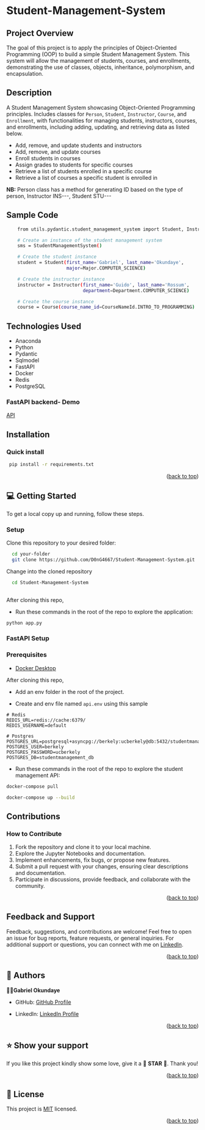 # Student-Management-System

<a name="readme-top"></a>

## Project Overview

The goal of this project is to apply the principles of Object-Oriented Programming (OOP) to build a simple Student Management System. This system will allow the management of students, courses, and enrollments, demonstrating the use of classes, objects, inheritance, polymorphism, and encapsulation.

## Description  

A Student Management System showcasing Object-Oriented Programming principles. Includes classes for `Person`, `Student`, `Instructor`, `Course`, and `Enrollment`, with functionalities for managing students, instructors, courses, and enrollments, including adding, updating, and retrieving data as listed below.

- Add, remove, and update students and instructors
- Add, remove, and update courses
- Enroll students in courses
- Assign grades to students for specific courses
- Retrieve a list of students enrolled in a specific course
- Retrieve a list of courses a specific student is enrolled in

**NB:** Person class has a method for generating ID based on the type of person, Instructor INS---, Student STU---

## Sample Code

```sh
    from utils.pydantic.student_management_system import Student, Instructor, Course, StudentManagementSystem

    # Create an instance of the student management system
    sms = StudentManagementSystem()

    # Create the student instance
    student = Student(first_name='Gabriel', last_name='Okundaye',
                      major=Major.COMPUTER_SCIENCE)

    # Create the instructor instance
    instructor = Instructor(first_name='Guido', last_name='Rossum',
                            department=Department.COMPUTER_SCIENCE)

    # Create the course instance
    course = Course(course_name_id=CourseNameId.INTRO_TO_PROGRAMMING)
```

## Technologies Used

- Anaconda
- Python
- Pydantic
- Sqlmodel
- FastAPI
- Docker
- Redis
- PostgreSQL

### FastAPI backend- Demo

[API](https://gabcares-sms-fastapi.hf.space/docs)

## Installation

### Quick install

```bash
 pip install -r requirements.txt
```

<p align="right">(<a href="#readme-top">back to top</a>)</p>

## 💻 Getting Started

To get a local copy up and running, follow these steps.

### Setup

Clone this repository to your desired folder:

```sh
  cd your-folder
  git clone https://github.com/D0nG4667/Student-Management-System.git
```

Change into the cloned repository

```sh
  cd Student-Management-System
  
```

After cloning this repo,

- Run these commands in the root of the repo to explore the application:

```sh
python app.py

```

### FastAPI Setup

### Prerequisites

- [Docker Desktop](https://docs.docker.com/desktop/)

After cloning this repo,

- Add an env folder in the root of the project.

- Create and env file named `api.env` using this sample

```env
# Redis
REDIS_URL=redis://cache:6379/
REDIS_USERNAME=default

# Postgres
POSTGRES_URL=postgresql+asyncpg://berkely:ucberkely@db:5432/studentmanagement_db
POSTGRES_USER=berkely
POSTGRES_PASSWORD=ucberkely
POSTGRES_DB=studentmanagement_db
```

- Run these commands in the root of the repo to explore the student management API:

```sh
docker-compose pull

docker-compose up --build

```

## Contributions

### How to Contribute

1. Fork the repository and clone it to your local machine.
2. Explore the Jupyter Notebooks and documentation.
3. Implement enhancements, fix bugs, or propose new features.
4. Submit a pull request with your changes, ensuring clear descriptions and documentation.
5. Participate in discussions, provide feedback, and collaborate with the community.

<p align="right">(<a href="#readme-top">back to top</a>)</p>

## Feedback and Support

Feedback, suggestions, and contributions are welcome! Feel free to open an issue for bug reports, feature requests, or general inquiries. For additional support or questions, you can connect with me on [LinkedIn](https://www.linkedin.com/in/dr-gabriel-okundaye).

<p align="right">(<a href="#readme-top">back to top</a>)</p>

## 👥 Authors <a name="authors"></a>

🕺🏻**Gabriel Okundaye**

- GitHub: [GitHub Profile](https://github.com/D0nG4667)

- LinkedIn: [LinkedIn Profile](https://www.linkedin.com/in/dr-gabriel-okundaye)

<p align="right">(<a href="#readme-top">back to top</a>)</p>

## ⭐️ Show your support <a name="support"></a>

If you like this project kindly show some love, give it a 🌟 **STAR** 🌟. Thank you!

<p align="right">(<a href="#readme-top">back to top</a>)</p>

## 📝 License <a name="license"></a>

This project is [MIT](/LICENSE) licensed.

<p align="right">(<a href="#readme-top">back to top</a>)</p>
